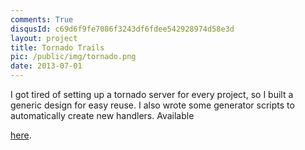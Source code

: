 ```yaml
---
comments: True
disqusId: c69d6f9fe7086f3243df6fdee542928974d58e3d
layout: project
title: Tornado Trails
pic: /public/img/tornado.png
date: 2013-07-01
---
```


I got tired of setting up a tornado 
server for every project, so I built a generic design for easy 
reuse. I also wrote some generator scripts to automatically 
create new handlers. Available 

[here](https://github.com/JeremyRubin/tornado-trails).
